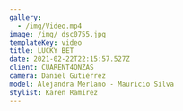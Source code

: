 ```yaml
---
gallery:
  - /img/Video.mp4
image: /img/_dsc0755.jpg
templateKey: video
title: LUCKY BET
date: 2021-02-22T22:15:57.527Z
client: CUARENT4ONZAS
camera: Daniel Gutiérrez
model: Alejandra Merlano - Mauricio Silva
stylist: Karen Ramírez
---
```

